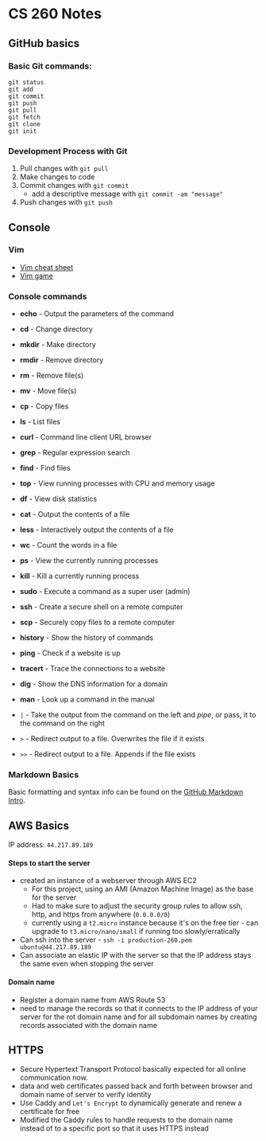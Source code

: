 # CS 260 Notes
## GitHub basics
### Basic Git commands:
```
git status
git add
git commit
git push
git pull
git fetch
git clone
git init
```

### Development Process with Git
1. Pull changes with `git pull`
1. Make changes to code
1. Commit changes with `git commit`
   - add a descriptive message with `git commit -am "message"`
1. Push changes with `git push`

## Console
### Vim
* [Vim cheat sheet](https://vim.rtorr.com/)
* [Vim game](https://vim-adventures.com/)


### Console commands
- **echo** - Output the parameters of the command
- **cd** - Change directory
- **mkdir** - Make directory
- **rmdir** - Remove directory
- **rm** - Remove file(s)
- **mv** - Move file(s)
- **cp** - Copy files
- **ls** - List files
- **curl** - Command line client URL browser
- **grep** - Regular expression search
- **find** - Find files
- **top** - View running processes with CPU and memory usage
- **df** - View disk statistics
- **cat** - Output the contents of a file
- **less** - Interactively output the contents of a file
- **wc** - Count the words in a file
- **ps** - View the currently running processes
- **kill** - Kill a currently running process
- **sudo** - Execute a command as a super user (admin)
- **ssh** - Create a secure shell on a remote computer
- **scp** - Securely copy files to a remote computer
- **history** - Show the history of commands
- **ping** - Check if a website is up
- **tracert** - Trace the connections to a website
- **dig** - Show the DNS information for a domain
- **man** - Look up a command in the manual

- `|` - Take the output from the command on the left and _pipe_, or pass, it to the command on the right
- `>` - Redirect output to a file. Overwrites the file if it exists
- `>>` - Redirect output to a file. Appends if the file exists


### Markdown Basics
Basic formatting and syntax info can be found on the [GitHub Markdown Intro](https://docs.github.com/en/get-started/writing-on-github/getting-started-with-writing-and-formatting-on-github/basic-writing-and-formatting-syntax).

## AWS Basics
IP address: `44.217.89.189`

#### Steps to start the server
* created an instance of a webserver through AWS EC2
   * For this project, using an AMI (Amazon Machine Image) as the base for the server
   * Had to make sure to adjust the security group rules to allow ssh, http, and https from anywhere (`0.0.0.0/0`)
   * currently using a `t2.micro` instance because it's on the free tier - can upgrade to `t3.micro/nano/small` if running too slowly/erratically
* Can ssh into the server - `ssh -i production-260.pem ubuntu@44.217.89.189`
* Can associate an elastic IP with the server so that the IP address stays the same even when stopping the server

#### Domain name
* Register a domain name from AWS Route 53
* need to manage the records so that it connects to the IP address of your server for the rot domain name and for all subdomain names by creating records associated with the domain name


## HTTPS
* Secure Hypertext Transport Protocol basically expected for all online communication now.
* data and web certificates passed back and forth between browser and domain name of server to verify identity
* Use Caddy and `Let's Encrypt` to dynamically generate and renew a certificate for free
* Modified the Caddy rules to handle requests to the domain name instead of to a specific port so that it uses HTTPS instead



